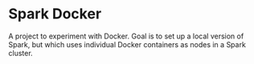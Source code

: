# Spark Docker

A project to experiment with Docker. Goal is to set up a local version of Spark, but which uses individual Docker containers as nodes in a Spark cluster.
